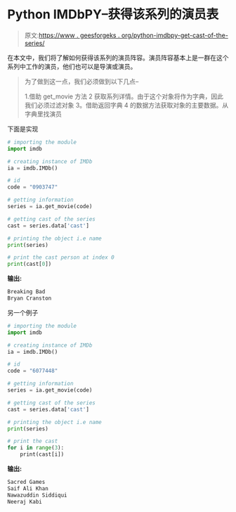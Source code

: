 # Python IMDbPY–获得该系列的演员表

> 原文:[https://www . geesforgeks . org/python-imdbpy-get-cast-of-the-series/](https://www.geeksforgeeks.org/python-imdbpy-getting-cast-of-the-series/)

在本文中，我们将了解如何获得该系列的演员阵容。演员阵容基本上是一群在这个系列中工作的演员，他们也可以是导演或演员。

> 为了做到这一点，我们必须做到以下几点–
> 
> 1.借助 get_movie 方法
> 2 获取系列详情。由于这个对象将作为字典，因此我们必须过滤对象
> 3。借助返回字典
> 4 的数据方法获取对象的主要数据。从字典里找演员

下面是实现

```py
# importing the module
import imdb

# creating instance of IMDb
ia = imdb.IMDb()

# id
code = "0903747"

# getting information
series = ia.get_movie(code)

# getting cast of the series
cast = series.data['cast']

# printing the object i.e name
print(series)

# print the cast person at index 0
print(cast[0])
```

**输出:**

```py
Breaking Bad
Bryan Cranston
```

另一个例子

```py
# importing the module
import imdb

# creating instance of IMDb
ia = imdb.IMDb()

# id
code = "6077448"

# getting information
series = ia.get_movie(code)

# getting cast of the series
cast = series.data['cast']

# printing the object i.e name
print(series)

# print the cast
for i in range(3):
    print(cast[i])
```

**输出:**

```py
Sacred Games
Saif Ali Khan
Nawazuddin Siddiqui
Neeraj Kabi
```
